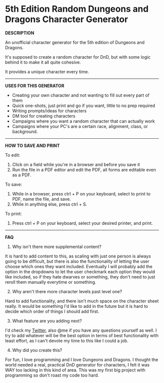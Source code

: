 5th Edition Random Dungeons and Dragons Character Generator
===

**DESCRIPTION**

An unofficial character generator for the 5th edition of Dungeons and Dragons.

It's supposed to create a random character for DnD, but with some logic behind it to make it all quite cohesive.

It provides a unique character every time.

---

**USES FOR THIS GENERATOR**

* Creating your own character and not wanting to fill out every part of them
* Quick one-shots, just print and go if you want, little to no prep required
* Writing prompts/ideas for characters
* DM tool for creating characters
* Campaigns where you want a random character that can actually work
* Campaigns where your PC's are a certain race, alignment, class, or background.

--- 

**HOW TO SAVE AND PRINT**

To edit: 
1. Click on a field while you're in a browser and before you save it
2. Run the file in a PDF editor and edit the PDF, all forms are editable even as a PDF.

To save:
1. While in a browser, press ctrl + P on your keyboard, select to print to PDF, name the file, and save.
2. While in anything else, press ctrl + S.

To print:
1. Press ctrl + P on your keyboard, select your desired printer, and print.

---

**FAQ**

1. Why isn't there more supplemental content?

It is hard to add content to this, as scaling with just one person is always going to be difficult, but there is also the functionality of letting the user choose which ones they want included.
Eventually I will probably add the option in the dropdowns to let the user checkmark each option they would like included, so if they hate dwarves or something, they don't need to just reroll them manually everytime or something.

2. Why aren't there more character levels past level one?

Hard to add functionality, and there isn't much space on the character sheet really.
It would be something I'd like to add in the future but it is hard to decide which order of things I should add first.

3. What feature are you adding next?

I'd check my [Twitter](https://twitter.com/LeviBlodgett), also @me if you have any questions yourself as well.
I try to add whatever will be the best option in terms of best functionality with least effort, as I can't devote my time to this like I could a job.

4. Why did you create this?

For fun, I love programming and I love Dungeons and Dragons.
I thought the world needed a real, practical DnD generator for characters, I felt it was WAY too lacking in this kind of area.
This was my first big project with programming so don't roast my code too hard.